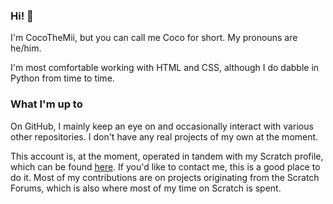 ### Hi! 👋

I'm CocoTheMii, but you can call me Coco for short. My pronouns are he/him.

I'm most comfortable working with HTML and CSS, although I do dabble in Python from time to time.

### What I'm up to

On GitHub, I mainly keep an eye on and occasionally interact with various other repositories. I don't have any real projects of my own at the moment.

This account is, at the moment, operated in tandem with my Scratch profile, which can be found [here](https://scratch.mit.edu/users/Scratch137). If you'd like to contact me, this is a good place to do it. Most of my contributions are on projects originating from the Scratch Forums, which is also where most of my time on Scratch is spent.

